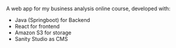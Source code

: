 A web app for my business analysis online course, developed with:
- Java (Springboot) for Backend
- React for frontend
- Amazon S3 for storage
- Sanity Studio as CMS

